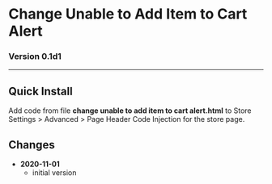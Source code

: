 # Change Unable to Add Item to Cart Alert

### Version 0.1d1

---

## Quick Install

Add code from file **change unable to add item to cart alert.html** to
Store Settings > Advanced > Page Header Code Injection for the store page.

## Changes

<ul>
  <!-- li>
    <strong>
      2021-05-06
      </strong>
    <ul>
      <li>
        added support for paragraph styles
        </li>
      <li>
        added support for store url slug for more stores nested deeper than the
        top level of the site
        </li>
      <li>
        bumped version to v0.2d0
        </li>
      </ul>
    <br>
    </li -->
  <li>
    <strong>
      2020-11-01
      </strong>
    <ul>
      <li>
        initial version
        </li>
      </ul>
    </li>
  </ul>
